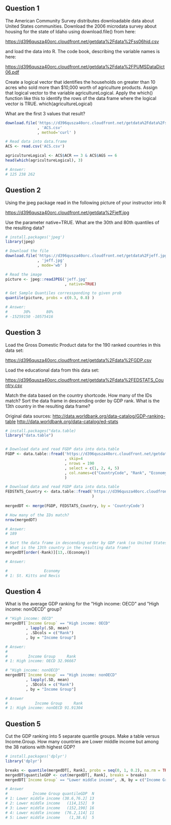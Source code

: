 Question 1
----------
The American Community Survey distributes downloadable data about United States communities. Download the 2006 microdata survey about housing for the state of Idaho using download.file() from here:

https://d396qusza40orc.cloudfront.net/getdata%2Fdata%2Fss06hid.csv

and load the data into R. The code book, describing the variable names is here:

https://d396qusza40orc.cloudfront.net/getdata%2Fdata%2FPUMSDataDict06.pdf

Create a logical vector that identifies the households on greater than 10 acres who sold more than $10,000 worth of agriculture products. Assign that logical vector to the variable agricultureLogical. Apply the which() function like this to identify the rows of the data frame where the logical vector is TRUE. which(agricultureLogical) 

What are the first 3 values that result?

```R
download.file('https://d396qusza40orc.cloudfront.net/getdata%2Fdata%2Fss06hid.csv'
              , 'ACS.csv'
              , method='curl' )

# Read data into data.frame
ACS <- read.csv('ACS.csv')

agricultureLogical <- ACS$ACR == 3 & ACS$AGS == 6
head(which(agricultureLogical), 3)

# Answer: 
# 125 238 262
```

Question 2
----------
Using the jpeg package read in the following picture of your instructor into R

https://d396qusza40orc.cloudfront.net/getdata%2Fjeff.jpg

Use the parameter native=TRUE. What are the 30th and 80th quantiles of the resulting data?

```R
# install.packages('jpeg')
library(jpeg)

# Download the file
download.file('https://d396qusza40orc.cloudfront.net/getdata%2Fjeff.jpg'
              , 'jeff.jpg'
              , mode='wb' )

# Read the image
picture <- jpeg::readJPEG('jeff.jpg'
                          , native=TRUE)

# Get Sample Quantiles corressponding to given prob
quantile(picture, probs = c(0.3, 0.8) )

# Answer: 
#       30%       80% 
# -15259150 -10575416 
```

Question 3
----------
Load the Gross Domestic Product data for the 190 ranked countries in this data set:

https://d396qusza40orc.cloudfront.net/getdata%2Fdata%2FGDP.csv

Load the educational data from this data set:

https://d396qusza40orc.cloudfront.net/getdata%2Fdata%2FEDSTATS_Country.csv

Match the data based on the country shortcode. How many of the IDs match? Sort the data frame in descending order by GDP rank. What is the 13th country in the resulting data frame?

Original data sources: http://data.worldbank.org/data-catalog/GDP-ranking-table http://data.worldbank.org/data-catalog/ed-stats


```R
# install.packages("data.table)
library("data.table")


# Download data and read FGDP data into data.table
FGDP <- data.table::fread('https://d396qusza40orc.cloudfront.net/getdata%2Fdata%2FGDP.csv'
                          , skip=4
                          , nrows = 190
                          , select = c(1, 2, 4, 5)
                          , col.names=c("CountryCode", "Rank", "Economy", "Total")
                          )

# Download data and read FGDP data into data.table
FEDSTATS_Country <- data.table::fread('https://d396qusza40orc.cloudfront.net/getdata%2Fdata%2FEDSTATS_Country.csv'
                                      )
                                      
mergedDT <- merge(FGDP, FEDSTATS_Country, by = 'CountryCode')

# How many of the IDs match?
nrow(mergedDT)

# Answer: 
# 189

# Sort the data frame in descending order by GDP rank (so United States is last). 
# What is the 13th country in the resulting data frame?
mergedDT[order(-Rank)][13,.(Economy)]

# Answer: 

#                Economy
# 1: St. Kitts and Nevis
```


Question 4
----------
What is the average GDP ranking for the "High income: OECD" and "High income: nonOECD" group?

```R
# "High income: OECD" 
mergedDT[`Income Group` == "High income: OECD"
         , lapply(.SD, mean)
         , .SDcols = c("Rank")
         , by = "Income Group"]

# Answer:
#
#         Income Group     Rank
# 1: High income: OECD 32.96667

# "High income: nonOECD"
mergedDT[`Income Group` == "High income: nonOECD"
         , lapply(.SD, mean)
         , .SDcols = c("Rank")
         , by = "Income Group"]

# Answer
#            Income Group     Rank
# 1: High income: nonOECD 91.91304
```

Question 5
----------
Cut the GDP ranking into 5 separate quantile groups. Make a table versus Income.Group. How many countries are Lower middle income but among the 38 nations with highest GDP?

```R
# install.packages('dplyr')
library('dplyr')

breaks <- quantile(mergedDT[, Rank], probs = seq(0, 1, 0.2), na.rm = TRUE)
mergedDT$quantileGDP <- cut(mergedDT[, Rank], breaks = breaks)
mergedDT[`Income Group` == "Lower middle income", .N, by = c("Income Group", "quantileGDP")]

# Answer 
#           Income Group quantileGDP  N
# 1: Lower middle income (38.6,76.2] 13
# 2: Lower middle income   (114,152]  9
# 3: Lower middle income   (152,190] 16
# 4: Lower middle income  (76.2,114] 11
# 5: Lower middle income    (1,38.6]  5
```
